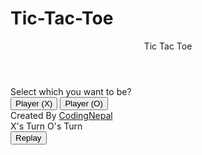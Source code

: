 # Tic-Tac-Toe
<!DOCTYPE html>
<!-- Created By CodingNepal - www.youtube.com/codingnepal || www.codingnepalweb.com -->
<html lang="en">
<head>
    <meta charset="UTF-8">
    <title>Tic Tac Toe Game | CodingNepal</title>
    <link rel="stylesheet" href="style.css">
    <link rel="stylesheet" href="https://cdnjs.cloudflare.com/ajax/libs/font-awesome/5.15.3/css/all.min.css"/>
</head>
<body>
  <!-- select box -->
  <div class="select-box">
    <header>Tic Tac Toe</header>
    <div class="content">
      <div class="title">Select which you want to be?</div>
      <div class="options">
        <button class="playerX">Player (X)</button>
        <button class="playerO">Player (O)</button>
      </div>
      <div class="credit">Created By <a href="https://www.youtube.com/codingnepal" target="_blank">CodingNepal</a></div>
    </div>
  </div> 

  <!-- playboard section -->
  <div class="play-board">
    <div class="details">
      <div class="players">
        <span class="Xturn">X's Turn</span>
        <span class="Oturn">O's Turn</span>
        <div class="slider"></div>
      </div>
    </div>
    <div class="play-area">
      <section>
        <span class="box1"></span>
        <span class="box2"></span>
        <span class="box3"></span>
      </section>
      <section>
        <span class="box4"></span>
        <span class="box5"></span>
        <span class="box6"></span>
      </section>
      <section>
        <span class="box7"></span>
        <span class="box8"></span>
        <span class="box9"></span>
      </section>
    </div>
  </div>

  <!-- result box -->
  <div class="result-box">
    <div class="won-text"></div>
    <div class="btn"><button>Replay</button></div>
  </div>

  <script src="script.js"></script>

</body>
</html>
